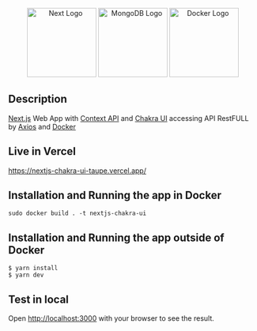 <p align="center">
  <a href="http://nextjs.com/" target="blank"><img src="https://img.shields.io/badge/next.js-000000?style=for-the-badge&logo=nextdotjs&logoColor=white" width="140" alt="Next Logo" /></a>
  <a href="https://chakra-ui.com/" target="blank"><img src="https://img.shields.io/badge/Chakra--UI-319795?style=for-the-badge&logo=chakra-ui&logoColor=white" width="140" alt="MongoDB Logo" /></a>
  <a href="https://www.docker.com/" target="blank"><img src="https://img.shields.io/badge/Docker-2CA5E0?style=for-the-badge&logo=docker&logoColor=white" width="140" alt="Docker Logo" /></a>
</p>

## Description

[Next.js](https://nextjs.org/) Web App with [Context API](https://pt-br.reactjs.org/docs/context.html) and [Chakra UI](https://chakra-ui.com/) accessing API RestFULL by [Axios](https://axios-http.com/) and [Docker](https://www.docker.com/)   

## Live in Vercel   

https://nextjs-chakra-ui-taupe.vercel.app/   


## Installation and Running the app in Docker   

```
sudo docker build . -t nextjs-chakra-ui
```

## Installation and Running the app outside of Docker   

```
$ yarn install
$ yarn dev
```
## Test in local   

Open [http://localhost:3000](http://localhost:3000) with your browser to see the result.
